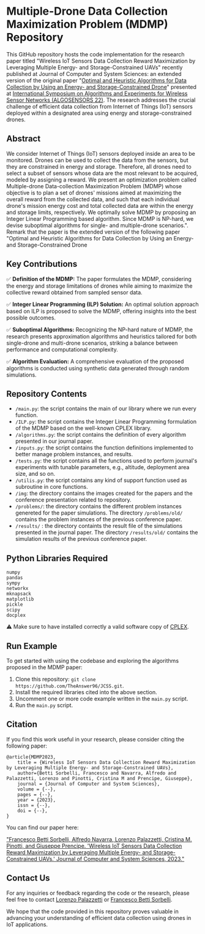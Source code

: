 # Multiple-Drone Data Collection Maximization Problem (MDMP) Repository

This GitHub repository hosts the code implementation for the research paper titled "Wireless IoT Sensors Data Collection Reward Maximization by Leveraging Multiple Energy- and Storage-Constrained UAVs" recently published at Journal of Computer and System Sciences: an extended version of the original paper "[Optimal and Heuristic Algorithms for Data Collection by Using an Energy- and Storage-Constrained Drone](https://link.springer.com/chapter/10.1007/978-3-031-22050-0_2)" presented at [International Symposium on Algorithms and Experiments for Wireless Sensor Networks (ALGOSENSORS 22)](https://algo-conference.org/2022/algosensors/). 
The research addresses the crucial challenge of efficient data collection from Internet of Things (IoT) sensors deployed within a designated area using energy and storage-constrained drones.

## Abstract

We consider Internet of Things (IoT) sensors deployed inside an area to be monitored.
Drones can be used to collect the data from the sensors, but they are constrained in energy and storage.
Therefore, all drones need to select a subset of sensors whose data are the most relevant to be acquired, modeled by assigning a reward.
We present an optimization problem called Multiple-drone Data-collection Maximization Problem (MDMP) whose objective is to plan a set of drones' missions aimed at maximizing the overall reward from the collected data, and such that each individual drone's mission energy cost and total collected data are within the energy and storage limits, respectively.
We optimally solve MDMP by proposing an Integer Linear Programming based algorithm.
Since MDMP is NP-hard, we devise suboptimal algorithms for single- and multiple-drone scenarios.". Remark that the paper is the extended version of the following paper "Optimal and Heuristic Algorithms for Data Collection by Using an Energy- and Storage-Constrained Drone

## Key Contributions

:white_check_mark: **Definition of the MDMP:** The paper formulates the MDMP, considering the energy and storage limitations of drones while aiming to maximize the collective reward obtained from sampled sensor data.

:white_check_mark: **Integer Linear Programming (ILP) Solution:** An optimal solution approach based on ILP is proposed to solve the MDMP, offering insights into the best possible outcomes.

:white_check_mark: **Suboptimal Algorithms:** Recognizing the NP-hard nature of MDMP, the research presents approximation algorithms and heuristics tailored for both single-drone and multi-drone scenarios, striking a balance between performance and computational complexity.

:white_check_mark: **Algorithm Evaluation:** A comprehensive evaluation of the proposed algorithms is conducted using synthetic data generated through random simulations.

## Repository Contents

- `/main.py`: the script contains the main of our library where we run every function.
- `/ILP.py`: the script contains the Integer Linear Programming formulation of the MDMP based on the well-known CPLEX library.
- `/algorithms.py`: the script contains the definition of every algorithm presented in our journal paper.
- `/inputs.py`: the script contains the function definitions implemented to better manage problem instances, and results.
- `/tests.py`: the script contains all the functions used to perform journal's experiments with tunable parameters, e.g., altitude, deployment area size, and so on.
- `/utilis.py`: the script contains any kind of support function used as subroutine in core functions.
- `/img`: the directory contains the images created for the papers and the conference presentation related to repository.
- `/problems/`: the directory contains the different problem instances genereted for the paper simulations. The directory `/problems/old/` contains the problem instances of the previous conference paper.
- `/results/` : the directory containts the result file of the simulations presented in the journal paper.  The directory `/results/old/` contains the simulation results of the previous conference paper.

## Python Libraries Required
```
numpy
pandas
sympy
networkx
mknapsack
matplotlib
pickle
scipy
docplex
```
:warning: Make sure to have installed correctly a valid software copy of [CPLEX](https://www.ibm.com/docs/en/icos/20.1.0?topic=cplex-installing).

## Run Example

To get started with using the codebase and exploring the algorithms proposed in the MDMP paper:

1. Clone this repository: `git clone https://github.com/TheAnswer96/JCSS.git`.
2. Install the required libraries cited into the above section.
3. Uncomment one or more code example written in the `main.py` script.
4. Run the `main.py` script.


## Citation

If you find this work useful in your research, please consider citing the following paper:

```
@article{MDMP2023,
	title = {Wireless IoT Sensors Data Collection Reward Maximization by Leveraging Multiple Energy- and Storage-Constrained UAVs},
	author={Betti Sorbelli, Francesco and Navarra, Alfredo and Palazzetti, Lorenzo and Pinotti, Cristina M and Prencipe, Giuseppe},
	journal = {Journal of Computer and System Sciences},
	volume = {--},
	pages = {--},
	year = {2023},
	issn = {--},
	doi = {--},
}
```
You can find our paper here:

["Francesco Betti Sorbelli, Alfredo Navarra, Lorenzo Palazzetti, Cristina M. Pinotti, and Giuseppe Prencipe. 'Wireless IoT Sensors Data Collection Reward Maximization by Leveraging Multiple Energy- and Storage-Constrained UAVs.' Journal of Computer and System Sciences, 2023."](https://www.researchgate.net/publication/372992488_Wireless_IoT_Sensors_Data_Collection_Reward_Maximization_by_Leveraging_Multiple_Energy-and_Storage-Constrained_UAVs)

## Contact Us

For any inquiries or feedback regarding the code or the research, please feel free to contact [Lorenzo Palazzetti](lorenzo.palazzetti@unifi.it) or [Francesco Betti Sorbelli](francesco.bettisorbelli@unipg.it).

We hope that the code provided in this repository proves valuable in advancing your understanding of efficient data collection using drones in IoT applications.
